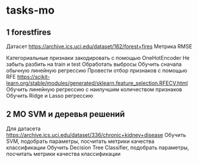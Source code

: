 # tasks-mo
## 1 forestfires

Датасет https://archive.ics.uci.edu/dataset/162/forest+fires
Метрика RMSE

Категориальные признаки закодировать с помощью OneHotEncoder
Не забыть разбить на train и test
Обработать выбросы
Обучить сначала обычную линейную регрессию
Провести отбор признаков с помощью RFE https://scikit-learn.org/stable/modules/generated/sklearn.feature_selection.RFECV.html
Обучить линейную регрессию с наилучшим количеством признаков
Обучить Ridge и Lasso регрессию
## 2 МО SVM и деревья решений
Для датасета https://archive.ics.uci.edu/dataset/336/chronic+kidney+disease
Обучить SVM, подобрать параметры, посчитать метрики качества классификации
Обучить Decision Tree Classifier, подобрать параметры, посчитать метрики качества классификации 
